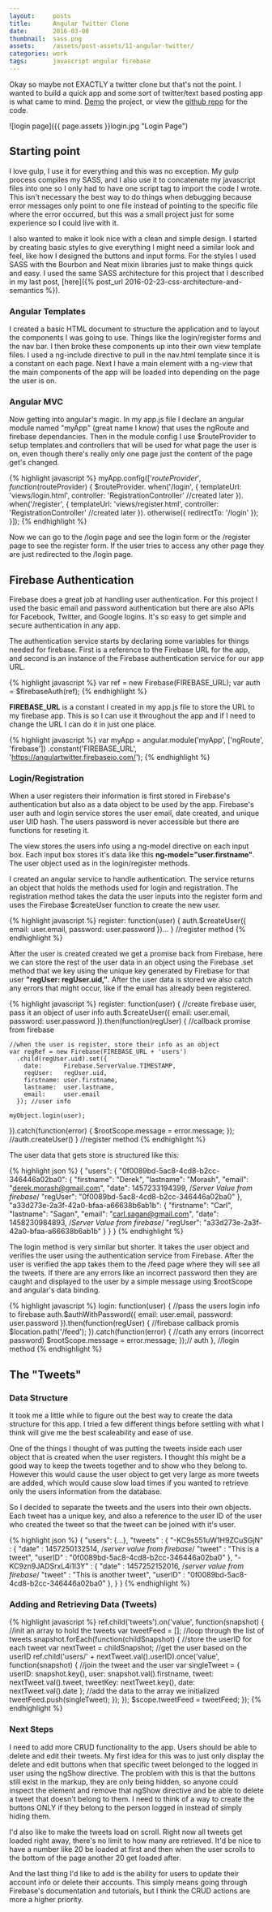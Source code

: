 ```yaml
---
layout:     posts
title:      Angular Twitter Clone
date:       2016-03-08
thumbnail:  sass.png
assets:     /assets/post-assets/11-angular-twitter/
categories: work
tags:       javascript angular firebase
---
```

Okay so maybe not EXACTLY a twitter clone but that's not the point. I wanted to build a quick app and some sort of twitter/text based posting app is what came to mind. [Demo](http://derekmorash.github.io/AngularTwitter/#/login) the project, or view the [github repo](https://github.com/derekmorash/AngularTwitter) for the code.

![login page]({{ page.assets }}login.jpg "Login Page")

## Starting point
I love gulp, I use it for everything and this was no exception. My gulp process compiles my SASS, and I also use it to concatenate my javascript files into one so I only had to have one script tag to import the code I wrote. This isn't necessary the best way to do things when debugging because error messages only point to one file instead of pointing to the specific file where the error occurred, but this was a small project just for some experience so I could live with it.

I also wanted to make it look nice with a clean and simple design. I started by creating basic styles to give everything I might need a similar look and feel, like how I designed the buttons and input forms. For the styles I used SASS with the Bourbon and Neat mixin libraries just to make things quick and easy. I used the same SASS architecture for this project that I described in my last post, [here]({% post_url 2016-02-23-css-architecture-and-semantics %}).

### Angular Templates
I created a basic HTML document to structure the application and to layout the components I was going to use. Things like the login/register forms and the nav bar. I then broke these components up into their own view template files. I used a ng-include directive to pull in the nav.html template since it is a constant on each page. Next I have a main element with a ng-view that the main components of the app will be loaded into depending on the page the user is on.

### Angular MVC
Now getting into angular's magic. In my app.js file I declare an angular module named "myApp" (great name I know) that uses the ngRoute and firebase dependancies. Then in the module config I use $routeProvider to setup templates and controllers that will be used for what page the user is on, even though there's really only one page just the content of the page get's changed.

{% highlight javascript %}
myApp.config(['$routeProvider', function($routeProvider) {
  $routeProvider.
    when('/login', {
      templateUrl: 'views/login.html',
      controller: 'RegistrationController' //created later
    }).
    when('/register', {
      templateUrl: 'views/register.html',
      controller: 'RegistrationController' //created later
    }).
    otherwise({
      redirectTo: '/login'
    });
}]);
{% endhighlight %}

Now we can go to the /login page and see the login form or the /register page to see the register form. If the user tries to access any other page they are just redirected to the /login page.

## Firebase Authentication

Firebase does a great job at handling user authentication. For this project I used the basic email and password authentication but there are also APIs for Facebook, Twitter, and Google logins. It's so easy to get simple and secure authentication in any app.

The authentication service starts by declaring some variables for things needed for firebase. First is a reference to the Firebase URL for the app, and second is an instance of the Firebase authentication service for our app URL.

{% highlight javascript %}
var ref = new Firebase(FIREBASE_URL);
var auth = $firebaseAuth(ref);
{% endhighlight %}

__FIREBASE_URL__ is a constant I created in my app.js file to store the URL to my firebase app. This is so I can use it throughout the app and if I need to change the URL I can do it in just one place.

{% highlight javascript %}
var myApp = angular.module('myApp',
  ['ngRoute', 'firebase'])
  .constant('FIREBASE_URL', 'https://angulartwitter.firebaseio.com/');
{% endhighlight %}

### Login/Registration

When a user registers their information is first stored in Firebase's authentication but also as a data object to be used by the app. Firebase's user auth and login service stores the user email, date created, and unique user UID hash. The users password is never accessible but there are functions for reseting it.

The view stores the users info using a ng-model directive on each input box. Each input box stores it's data like this __ng-model="user.firstname"__. The user object used as in the login/register methods.

I created an angular service to handle authentication. The service returns an object that holds the methods used for login and registration. The registration method takes the data the user inputs into the register form and uses the Firebase $createUser function to create the new user.

{% highlight javascript %}
register: function(user) {
  auth.$createUser({
    email: user.email,
    password: user.password
  })...
} //register method
{% endhighlight %}

After the user is created created we get a promise back from Firebase, here we can store the rest of the user data in an object using the Firebase .set method that we key using the unique key generated by Firebase for that user __"regUser: regUser.uid,"__. After the user data is stored we also catch any errors that might occur, like if the email has already been registered.

{% highlight javascript %}
register: function(user) {
  //create firebase user, pass it an object of user info
  auth.$createUser({
    email: user.email,
    password: user.password
  }).then(function(regUser) { //callback promise from firebase

    //when the user is register, store their info as an object
    var regRef = new Firebase(FIREBASE_URL + 'users')
      .child(regUser.uid).set({
        date:      Firebase.ServerValue.TIMESTAMP,
        regUser:   regUser.uid,
        firstname: user.firstname,
        lastname:  user.lastname,
        email:     user.email
      }); //user info

    myObject.login(user);
  }).catch(function(error) {
    $rootScope.message = error.message;
  }); //auth.createUser()
} //register method
{% endhighlight %}

The user data that gets store is structured like this:

{% highlight json %}
{
  "users": {
    "0f0089bd-5ac8-4cd8-b2cc-346446a02ba0": {
      "firstname": "Derek",
      "lastname":  "Morash",
      "email":     "derek.morash@gmail.com",
      "date":      1457233194399, /*Server Value from firebase*/
      "regUser":   "0f0089bd-5ac8-4cd8-b2cc-346446a02ba0"
    },
    "a33d273e-2a3f-42a0-bfaa-a66638b6ab1b": {
      "firstname": "Carl",
      "lastname":  "Sagan",
      "email":     "carl.sagan@gmail.com",
      "date":      1458230984893, /*Server Value from firebase*/
      "regUser":   "a33d273e-2a3f-42a0-bfaa-a66638b6ab1b"
    }
  }
}
{% endhighlight %}

The login method is very similar but shorter. It takes the user object and verifies the user using the authentication service from Firebase. After the user is verified the app takes them to the /feed page where they will see all the tweets. If there are any errors like an incorrect password then they are caught and displayed to the user by a simple message using $rootScope and angular's data binding.

{% highlight javascript %}
login: function(user) {
  //pass the users login info to firebase
  auth.$authWithPassword({
    email:    user.email,
    password: user.password
  }).then(function(regUser) { //firebase callback promis
    $location.path('/feed');
  }).catch(function(error) { //cath any errors (incorrect password)
    $rootScope.message = error.message;
  });// auth
}, //login method
{% endhighlight %}


## The "Tweets"

### Data Structure

It took me a little while to figure out the best way to create the data structure for this app. I tried a few different things before settling with what I think will give me the best scaleability and ease of use.

One of the things I thought of was putting the tweets inside each user object that is created when the user registers. I thought this might be a good way to keep the tweets together and to show who they belong to. However this would cause the user object to get very large as more tweets are added, which would cause slow load times if you wanted to retrieve only the users information from the database.

So I decided to separate the tweets and the users into their own objects. Each tweet has a unique key, and also a reference to the user ID of the user who created the tweet so that the tweet can be joined with it's user.

{% highlight json %}
{
  "users": {...},
  "tweets" : {
    "-KC9s551uW1H9ZCuSGjN" : {
      "date" : 1457250132514, /*server value from firebase*/
      "tweet" : "This is a tweet",
      "userID" : "0f0089bd-5ac8-4cd8-b2cc-346446a02ba0"
    },
    "-KC9zn9JADSrxL4i1I3Y" : {
      "date" : 1457252152016, /*server value from firebase*/
      "tweet" : "This is another tweet",
      "userID" : "0f0089bd-5ac8-4cd8-b2cc-346446a02ba0"
    },
  }
}
{% endhighlight %}

### Adding and Retrieving Data (Tweets)

{% highlight javascript %}
ref.child('tweets').on('value', function(snapshot) {
  //init an array to hold the tweets
  var tweetFeed = [];
  //loop through the list of tweets
  snapshot.forEach(function(childSnapshot) {
    //store the userID for each tweet
    var nextTweet = childSnapshot;
    //get the user based on the userID
    ref.child('users/' + nextTweet.val().userID).once('value', function(snapshot) {
      //join the tweet and the user
      var singleTweet = {
        userID: snapshot.key(),
        user: snapshot.val().firstname,
        tweet: nextTweet.val().tweet,
        tweetKey: nextTweet.key(),
        date: nextTweet.val().date
      };
      //add the data to the array we initialized
      tweetFeed.push(singleTweet);
    });
  });
  $scope.tweetFeed = tweetFeed;
});
{% endhighlight %}

### Next Steps

I need to add more CRUD functionality to the app. Users should be able to delete and edit their tweets. My first idea for this was to just only display the delete and edit buttons when that specific tweet belonged to the logged in user using the ngShow directive. The problem with this is that the buttons still exist in the markup, they are only being hidden, so anyone could inspect the element and remove that ngShow directive and be able to delete a tweet that doesn't belong to them. I need to think of a way to create the buttons ONLY if they belong to the person logged in instead of simply hiding them.

I'd also like to make the tweets load on scroll. Right now all tweets get loaded right away, there's no limit to how many are retrieved. It'd be nice to have a number like 20 be loaded at first and then when the user scrolls to the bottom of the page another 20 get loaded after.

And the last thing I'd like to add is the ability for users to update their account info or delete their accounts. This simply means going through Firebase's documentation and tutorials, but I think the CRUD actions are more a higher priority.
